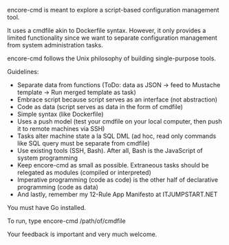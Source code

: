 encore-cmd is meant to explore a script-based configuration management tool.

It uses a cmdfile akin to Dockerfile syntax. However, it only provides a limited functionality since we want to separate configuration management from system administration tasks.

encore-cmd follows the Unix philosophy of building single-purpose tools.

Guidelines:

- Separate data from functions (ToDo: data as JSON -> feed to Mustache template -> Run merged template as task)
- Embrace script because script serves as an interface (not abstraction)
- Code as data (script serves as data in the form of cmdfile)
- Simple syntax (like Dockerfile)
- Uses a push model (test your cmdfile on your local computer, then push it to remote machines via SSH)
- Tasks alter machine state a la SQL DML (ad hoc, read only commands like SQL query must be separate from cmdfile)
- Use existing tools (SSH, Bash). After all, Bash is the JavaScript of system programming
- Keep encore-cmd as small as possible. Extraneous tasks should be relegated as modules (compiled or interpreted)
- Imperative programming (code as code) is the other half of declarative programming (code as data)
- And lastly, remember my 12-Rule App Manifesto at ITJUMPSTART.NET

You must have Go installed.

To run, type encore-cmd /path/of/cmdfile

Your feedback is important and very much welcome.
